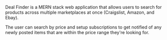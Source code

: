 Deal Finder is a MERN stack web application that allows users to search for products across multiple marketplaces at once (Craigslist, Amazon, and Ebay). 

The user can search by price and setup subscriptions to get notified of any newly posted items that are within the price range they're looking for.
